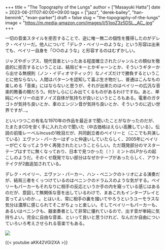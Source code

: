 +++
title = "The Topography of the Lungs"
author = ["Masayuki Hatta"]
date = 2023-06-21T07:40:00+09:00
tags = ["jazz", "derek-bailey", "han-bennink", "evan-parker"]
draft = false
slug = "the-topography-of-the-lungs"
image = "https://m.media-amazon.com/images/I/51opZ3z5DSL._AC_.jpg"
+++

一切の音楽スタイルを拒否することで、逆に唯一無二の個性を獲得したのがデレク・ベイリーだ。他人について「デレク・ベイリーのような」という形容は出来ても、ベイリー自身を「○○のような」と形容するのはむずかしい。

ジャズやポップス、現代音楽といったある程度確立されたジャンルとの類似を徹底的に拒否するということは、結局ピキーとかギャーンとか、そういうギターから出せる無規則（ノン・イディオマティック）なノイズだけで勝負するということに他ならない。人間はパターンを認知して喜ぶ生き物だし、普通はこんなもの楽しめる「音楽」にはならないと思うが、それが出来たのはベイリーの広汎な音楽的教養の賜だろう。何かしらにじみ出てくるものがあるわけですね。あと、単純にベイリーの出すノイズ自体が気持ちが良いというところもある。電車のガタゴトが気持ち良いとか、車のエンジン音が気持ち良いとか、そういうのに近い世界ですが…。

といいつつこの有名な1970年の作品を最近まで聞いたことがなかったのだが、たまたまCDを安く手に入れたので聞いた（中古価格はえらい高騰している）。伝説の前衛レーベルIncusの1枚目だが、共同創立者のベイリーと（ここでも共演している）エヴァン・パーカーはずっと仲違いしていたらしく、2005年にベイリーが亡くなってようやく再発されたということらしい。ただ既発部分のマスターテープはすでに無くなっており、日本で見つかった（！）ミントのLPからの起こしのようだ。そのくせ既発でない部分はなぜかテープがあったらしく、アウトテイクが2曲追加されている。

デレク・ベイリー、エヴァン・パーカー、ハン・ベニンクのトリオによる演奏だが、結局三者をくっつけているのはベニンクのドラムスのような気がする。ベイリーもパーカーもそれなりに相手の反応というか手の内を窺っている感じはあるのだが、意図して無関係な音を出しているわけで、まあこれもインタープレイと言ってよいのか…。とはいえ、常に相手の裏を掻いてやろうというユーモラスな気分は濃厚に感じられてそこがちょっと楽しい。そしてベイリーもパーカーも、あるいはベニンクも、器楽奏者として非常に優れているので、出す音が単純に気持ちよい。完全に自由な音楽、といって良いと思うけれど、なんだか自由についていろいろ考えさせられる音楽でもある。

<a href="https://www.amazon.co.jp/Topography-Lungs-Evan-Parker/dp/B000FZERZ4?__mk_ja_JP=%E3%82%AB%E3%82%BF%E3%82%AB%E3%83%8A&crid=UNPWHGKM8PYW&keywords=Topography+of+the+lungs&qid=1687300684&sprefix=topography+of+the+lung%2Caps%2C468&sr=8-1&linkCode=li3&tag=myhumangetsme-22&linkId=519abfeed7cd93060c54ece6d958616f&language=ja_JP&ref_=as_li_ss_il" target="_blank"><img border="0" src="//ws-fe.amazon-adsystem.com/widgets/q?_encoding=UTF8&ASIN=B000FZERZ4&Format=_SL250_&ID=AsinImage&MarketPlace=JP&ServiceVersion=20070822&WS=1&tag=myhumangetsme-22&language=ja_JP" ></a><img src="https://ir-jp.amazon-adsystem.com/e/ir?t=myhumangetsme-22&language=ja_JP&l=li3&o=9&a=B000FZERZ4" width="1" height="1" border="0" alt="" style="border:none !important; margin:0px !important;" />

{{< youtube aKK42VGl2XA >}}
